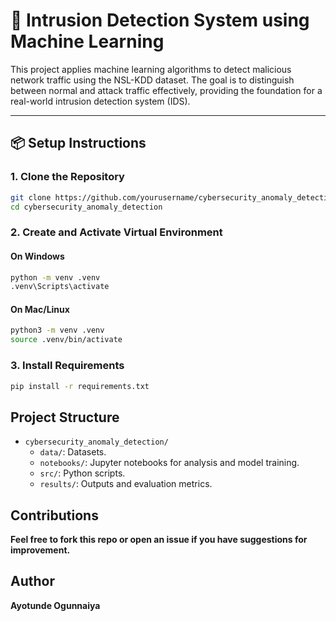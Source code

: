 # 🔐 Intrusion Detection System using Machine Learning

This project applies machine learning algorithms to detect malicious network traffic using the NSL-KDD dataset. The goal is to distinguish between normal and attack traffic effectively, providing the foundation for a real-world intrusion detection system (IDS).

---

## 📦 Setup Instructions

### 1. Clone the Repository
```bash
git clone https://github.com/yourusername/cybersecurity_anomaly_detection.git
cd cybersecurity_anomaly_detection
```
### 2. Create and Activate Virtual Environment
#### On Windows
```bash
python -m venv .venv
.venv\Scripts\activate
```
#### On Mac/Linux
```bash
python3 -m venv .venv
source .venv/bin/activate
```

### 3. Install Requirements
```bash 
pip install -r requirements.txt
```

## Project Structure
- `cybersecurity_anomaly_detection/`
    - `data/`: Datasets.
    - `notebooks/`: Jupyter notebooks for analysis and model training.
    - `src/`: Python scripts.
    - `results/`: Outputs and evaluation metrics.

## Contributions
**Feel free to fork this repo or open an issue if you have suggestions for improvement.**

## Author
**Ayotunde Ogunnaiya**
